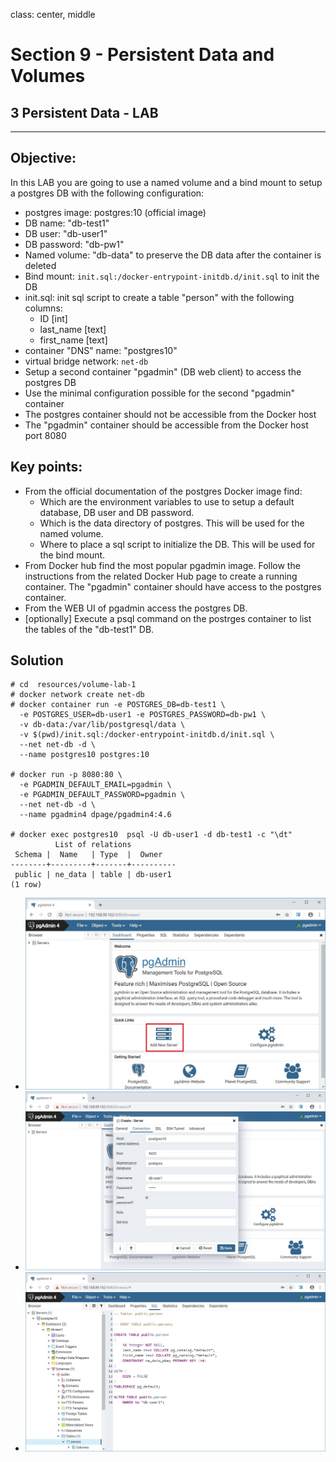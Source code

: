class: center, middle
# Section 9 - Persistent Data and Volumes
## 3 Persistent Data - LAB
---

## Objective:
 In this LAB you are going to use a named volume and a bind mount to setup a postgres DB with the following configuration:
 - postgres image: postgres:10 (official image)
 - DB name: "db-test1"
 - DB user: "db-user1"
 - DB password: "db-pw1"
 - Named volume: "db-data" to preserve the DB data after the container is deleted
 - Bind mount: `init.sql:/docker-entrypoint-initdb.d/init.sql` to init the DB 
 - init.sql: init sql script to create a table "person" with the following columns: 
   - ID [int] 
   - last_name [text] 
   - first_name [text]
 - container "DNS" name: "postgres10"
 - virtual bridge network: `net-db`
 - Setup a second container "pgadmin" (DB web client) to access the postgres DB
 - Use the minimal configuration possible for the second "pgadmin" container
 - The postgres container should not be accessible from the Docker host
 - The "pgadmin" container should be accessible from the Docker host port 8080

## Key points:
 - From the official documentation of the postgres Docker image find:
    - Which are the environment variables to use to setup a default database, DB user and DB password.
    - Which is the data directory of postgres. This will be used for the named volume.  
    - Where to place a sql script to initialize the DB. This will be used for the bind mount.  
 - From Docker hub find the most popular pgadmin image. Follow the instructions from the related Docker Hub page to create a running container. The "pgadmin" container should have access to the postgres container.
 - From the WEB UI of pgadmin access the postgres DB.
 - [optionally] Execute a psql command on the postrges container to list the tables of the "db-test1" DB. 
 

## Solution 
```terminal
# cd  resources/volume-lab-1
# docker network create net-db
# docker container run -e POSTGRES_DB=db-test1 \
  -e POSTGRES_USER=db-user1 -e POSTGRES_PASSWORD=db-pw1 \
  -v db-data:/var/lib/postgresql/data \
  -v $(pwd)/init.sql:/docker-entrypoint-initdb.d/init.sql \
  --net net-db -d \
  --name postgres10 postgres:10

# docker run -p 8080:80 \
  -e PGADMIN_DEFAULT_EMAIL=pgadmin \
  -e PGADMIN_DEFAULT_PASSWORD=pgadmin \
  --net net-db -d \
  --name pgadmin4 dpage/pgadmin4:4.6

# docker exec postgres10  psql -U db-user1 -d db-test1 -c "\dt"
          List of relations
 Schema |  Name   | Type  |  Owner
--------+---------+-------+----------
 public | ne_data | table | db-user1
(1 row)

```

- ![](../docs/images/D_S9_L50_pgadmin_01.jpg)
- ![](../docs/images/D_S9_L50_pgadmin_02.jpg)
- ![](../docs/images/D_S9_L50_pgadmin_03.jpg)
